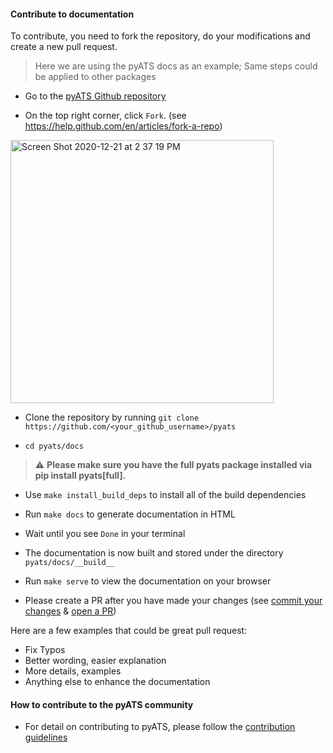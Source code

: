 #### Contribute to documentation


To contribute, you need to fork the repository, do your modifications and create a new pull request. 

> Here we are using the pyATS docs as an example; Same steps could be applied to other packages

  - Go to the [pyATS Github repository](https://github.com/CiscoTestAutomation/pyats)
  
  - On the top right corner, click ```Fork```. (see https://help.github.com/en/articles/fork-a-repo)

<img width="421" alt="Screen Shot 2020-12-21 at 2 37 19 PM" src="https://user-images.githubusercontent.com/30438439/102815289-1e75e700-439a-11eb-92bc-e424ddce9758.png">

  - Clone the repository by running ```git clone https://github.com/<your_github_username>/pyats```
  
  - ```cd pyats/docs```
  
  > :warning: **Please make sure you have the full pyats package installed via pip install pyats[full].**

  - Use ```make install_build_deps```  to install all of the build dependencies
  
  - Run ```make docs``` to generate documentation in HTML

  - Wait until you see ```Done``` in your terminal
  
  - The documentation is now built and stored under the directory 
  ```pyats/docs/__build__```

  - Run ```make serve``` to view the documentation on your browser

  - Please create a PR after you have made your changes (see [commit your changes](https://pubhub.devnetcloud.com/media/pyats-development-guide/docs/contribute/contribute.html#commit-your-changes) & [open a PR](https://pubhub.devnetcloud.com/media/pyats-development-guide/docs/contribute/contribute.html#open-a-pull-request))

Here are a few examples that could be great pull request:

- Fix Typos
- Better wording, easier explanation
- More details, examples
- Anything else to enhance the documentation


#### How to contribute to the pyATS community

- For detail on contributing to pyATS, please follow the [contribution guidelines](https://pubhub.devnetcloud.com/media/pyats-development-guide/docs/contribute/contribute.html#)
